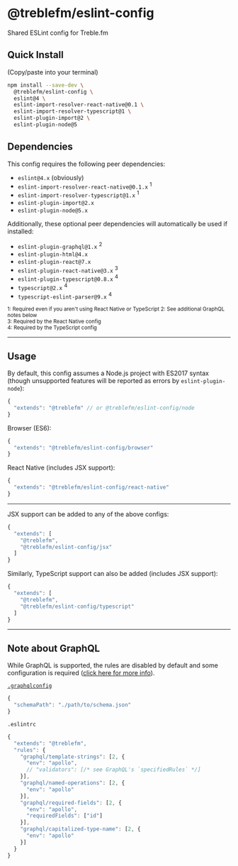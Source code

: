 # @treblefm/eslint-config

Shared ESLint config for Treble.fm

## Quick Install

(Copy/paste into your terminal)
```sh
npm install --save-dev \
  @treblefm/eslint-config \
  eslint@4 \
  eslint-import-resolver-react-native@0.1 \
  eslint-import-resolver-typescript@1 \
  eslint-plugin-import@2 \
  eslint-plugin-node@5
```

## Dependencies

This config requires the following peer dependencies:
- `eslint@4.x` (obviously)
- `eslint-import-resolver-react-native@0.1.x` <sup>1</sup>
- `eslint-import-resolver-typescript@1.x` <sup>1</sup>
- `eslint-plugin-import@2.x`
- `eslint-plugin-node@5.x`

Additionally, these optional peer dependencies will automatically be used if installed:
- `eslint-plugin-graphql@1.x` <sup>2</sup>
- `eslint-plugin-html@4.x`
- `eslint-plugin-react@7.x`
- `eslint-plugin-react-native@3.x` <sup>3</sup>
- `eslint-plugin-typescript@0.8.x` <sup>4</sup>
- `typescript@2.x` <sup>4</sup>
- `typescript-eslint-parser@9.x` <sup>4</sup>

<sub>
1: Required even if you aren't using React Native or TypeScript
2: See additional GraphQL notes below<br />
3: Required by the React Native config<br />
4: Required by the TypeScript config
</sub>

-------------------

## Usage

By default, this config assumes a Node.js project with ES2017 syntax (though unsupported features will be reported as errors by `eslint-plugin-node`):
```js
{
  "extends": "@treblefm" // or @treblefm/eslint-config/node
}
```

Browser (ES6):
```js
{
  "extends": "@treblefm/eslint-config/browser"
}
```

React Native (includes JSX support):
```js
{
  "extends": "@treblefm/eslint-config/react-native"
}
```

-------------------

JSX support can be added to any of the above configs:
```js
{
  "extends": [
    "@treblefm",
    "@treblefm/eslint-config/jsx"
  ]
}
```

Similarly, TypeScript support can also be added (includes JSX support):
```js
{
  "extends": [
    "@treblefm",
    "@treblefm/eslint-config/typescript"
  ]
}
```

-------------------

## Note about GraphQL

While GraphQL is supported, the rules are disabled by default and some configuration is required ([click here for more info](https://github.com/apollographql/eslint-plugin-graphql)).

[`.graphqlconfig`](https://github.com/graphcool/graphql-config)
```js
{
  "schemaPath": "./path/to/schema.json"
}
```

`.eslintrc`
```js
{
  "extends": "@treblefm",
  "rules": {
    "graphql/template-strings": [2, {
      "env": "apollo",
      // "validators": [/* see GraphQL's `specifiedRules` */]
    }],
    "graphql/named-operations": [2, {
      "env": "apollo"
    }],
    "graphql/required-fields": [2, {
      "env": "apollo",
      "requiredFields": ["id"]
    }],
    "graphql/capitalized-type-name": [2, {
      "env": "apollo"
    }]
  }
}
```

